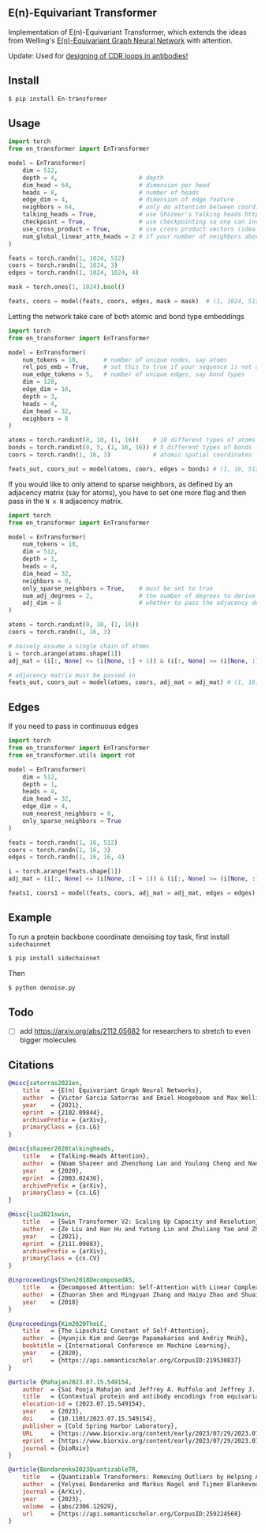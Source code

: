 ## E(n)-Equivariant Transformer

Implementation of E(n)-Equivariant Transformer, which extends the ideas from Welling's <a href="https://github.com/lucidrains/egnn-pytorch">E(n)-Equivariant Graph Neural Network</a> with attention.

Update: Used for <a href="https://www.biorxiv.org/content/10.1101/2023.07.15.549154v2">designing of CDR loops in antibodies!</a>

## Install

```bash
$ pip install En-transformer
```

## Usage

```python
import torch
from en_transformer import EnTransformer

model = EnTransformer(
    dim = 512,
    depth = 4,                       # depth
    dim_head = 64,                   # dimension per head
    heads = 8,                       # number of heads
    edge_dim = 4,                    # dimension of edge feature
    neighbors = 64,                  # only do attention between coordinates N nearest neighbors - set to 0 to turn off
    talking_heads = True,            # use Shazeer's talking heads https://arxiv.org/abs/2003.02436
    checkpoint = True,               # use checkpointing so one can increase depth at little memory cost (and increase neighbors attended to)
    use_cross_product = True,        # use cross product vectors (idea by @MattMcPartlon)
    num_global_linear_attn_heads = 2 # if your number of neighbors above is low, you can assign a certain number of attention heads to weakly attend globally to all other nodes through linear attention (https://arxiv.org/abs/1812.01243)
)

feats = torch.randn(1, 1024, 512)
coors = torch.randn(1, 1024, 3)
edges = torch.randn(1, 1024, 1024, 4)

mask = torch.ones(1, 1024).bool()

feats, coors = model(feats, coors, edges, mask = mask)  # (1, 1024, 512), (1, 1024, 3)
```

Letting the network take care of both atomic and bond type embeddings

```python
import torch
from en_transformer import EnTransformer

model = EnTransformer(
    num_tokens = 10,       # number of unique nodes, say atoms
    rel_pos_emb = True,    # set this to true if your sequence is not an unordered set. it will accelerate convergence
    num_edge_tokens = 5,   # number of unique edges, say bond types
    dim = 128,
    edge_dim = 16,
    depth = 3,
    heads = 4,
    dim_head = 32,
    neighbors = 8
)

atoms = torch.randint(0, 10, (1, 16))    # 10 different types of atoms
bonds = torch.randint(0, 5, (1, 16, 16)) # 5 different types of bonds (n x n)
coors = torch.randn(1, 16, 3)            # atomic spatial coordinates

feats_out, coors_out = model(atoms, coors, edges = bonds) # (1, 16, 512), (1, 16, 3)
```

If you would like to only attend to sparse neighbors, as defined by an adjacency matrix (say for atoms), you have to set one more flag and then pass in the `N x N` adjacency matrix.

```python
import torch
from en_transformer import EnTransformer

model = EnTransformer(
    num_tokens = 10,
    dim = 512,
    depth = 1,
    heads = 4,
    dim_head = 32,
    neighbors = 0,
    only_sparse_neighbors = True,    # must be set to true
    num_adj_degrees = 2,             # the number of degrees to derive from 1st degree neighbors passed in
    adj_dim = 8                      # whether to pass the adjacency degree information as an edge embedding
)

atoms = torch.randint(0, 10, (1, 16))
coors = torch.randn(1, 16, 3)

# naively assume a single chain of atoms
i = torch.arange(atoms.shape[1])
adj_mat = (i[:, None] <= (i[None, :] + 1)) & (i[:, None] >= (i[None, :] - 1))

# adjacency matrix must be passed in
feats_out, coors_out = model(atoms, coors, adj_mat = adj_mat) # (1, 16, 512), (1, 16, 3)
```

## Edges

If you need to pass in continuous edges

```python
import torch
from en_transformer import EnTransformer
from en_transformer.utils import rot

model = EnTransformer(
    dim = 512,
    depth = 1,
    heads = 4,
    dim_head = 32,
    edge_dim = 4,
    num_nearest_neighbors = 0,
    only_sparse_neighbors = True
)

feats = torch.randn(1, 16, 512)
coors = torch.randn(1, 16, 3)
edges = torch.randn(1, 16, 16, 4)

i = torch.arange(feats.shape[1])
adj_mat = (i[:, None] <= (i[None, :] + 1)) & (i[:, None] >= (i[None, :] - 1))

feats1, coors1 = model(feats, coors, adj_mat = adj_mat, edges = edges)
```

## Example

To run a protein backbone coordinate denoising toy task, first install `sidechainnet`

```bash
$ pip install sidechainnet
```

Then

```bash
$ python denoise.py
```

## Todo

- [ ] add https://arxiv.org/abs/2112.05682 for researchers to stretch to even bigger molecules

## Citations

```bibtex
@misc{satorras2021en,
    title 	= {E(n) Equivariant Graph Neural Networks}, 
    author 	= {Victor Garcia Satorras and Emiel Hoogeboom and Max Welling},
    year 	= {2021},
    eprint 	= {2102.09844},
    archivePrefix = {arXiv},
    primaryClass = {cs.LG}
}
```

```bibtex
@misc{shazeer2020talkingheads,
    title   = {Talking-Heads Attention}, 
    author  = {Noam Shazeer and Zhenzhong Lan and Youlong Cheng and Nan Ding and Le Hou},
    year    = {2020},
    eprint  = {2003.02436},
    archivePrefix = {arXiv},
    primaryClass = {cs.LG}
}
```

```bibtex
@misc{liu2021swin,
    title   = {Swin Transformer V2: Scaling Up Capacity and Resolution},
    author  = {Ze Liu and Han Hu and Yutong Lin and Zhuliang Yao and Zhenda Xie and Yixuan Wei and Jia Ning and Yue Cao and Zheng Zhang and Li Dong and Furu Wei and Baining Guo},
    year    = {2021},
    eprint  = {2111.09883},
    archivePrefix = {arXiv},
    primaryClass = {cs.CV}
}
```

```bibtex
@inproceedings{Shen2018DecomposedAS,
    title   = {Decomposed Attention: Self-Attention with Linear Complexities},
    author  = {Zhuoran Shen and Mingyuan Zhang and Haiyu Zhao and Shuai Yi and Hongsheng Li},
    year    = {2018}
}
```

```bibtex
@inproceedings{Kim2020TheLC,
    title   = {The Lipschitz Constant of Self-Attention},
    author  = {Hyunjik Kim and George Papamakarios and Andriy Mnih},
    booktitle = {International Conference on Machine Learning},
    year    = {2020},
    url     = {https://api.semanticscholar.org/CorpusID:219530837}
}
```

```bibtex
@article {Mahajan2023.07.15.549154,
    author  = {Sai Pooja Mahajan and Jeffrey A. Ruffolo and Jeffrey J. Gray},
    title   = {Contextual protein and antibody encodings from equivariant graph transformers},
    elocation-id = {2023.07.15.549154},
    year    = {2023},
    doi     = {10.1101/2023.07.15.549154},
    publisher = {Cold Spring Harbor Laboratory},
    URL     = {https://www.biorxiv.org/content/early/2023/07/29/2023.07.15.549154},
    eprint  = {https://www.biorxiv.org/content/early/2023/07/29/2023.07.15.549154.full.pdf},
    journal = {bioRxiv}
}
```

```bibtex
@article{Bondarenko2023QuantizableTR,
    title   = {Quantizable Transformers: Removing Outliers by Helping Attention Heads Do Nothing},
    author  = {Yelysei Bondarenko and Markus Nagel and Tijmen Blankevoort},
    journal = {ArXiv},
    year    = {2023},
    volume  = {abs/2306.12929},
    url     = {https://api.semanticscholar.org/CorpusID:259224568}
}
```
